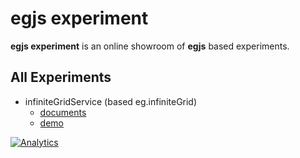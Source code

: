 # egjs experiment
**egjs experiment** is an online showroom of **egjs** based experiments.

## All Experiments
* infiniteGridService (based eg.infiniteGrid)
    * [documents](https://oss.navercorp.com/egjs/egjs-experiment/tree/master/infiniteGridService)
    * [demo](https://oss.navercorp.com/pages/egjs/egjs-experiment/infiniteGridService/demo/demo.html)

[![Analytics](https://ga-beacon.appspot.com/UA-70842526-8/egjs-experiment/readme)](https://github.com/egjs/egjs-experiment)
